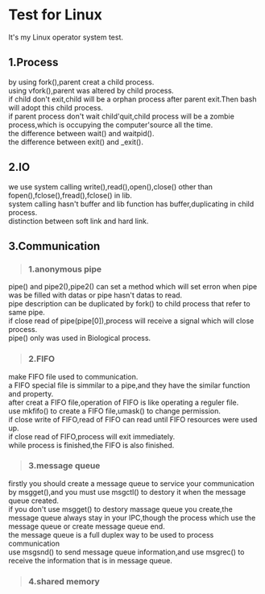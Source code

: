 # Test for Linux
It's my Linux operator system test.

## 1.Process
  by using fork(),parent creat a child process.<br>
  using vfork(),parent was altered by child process.<br>
  if child don't exit,child will be a orphan process after parent exit.Then bash will adopt this child process.<br>
  if parent process don't wait child'quit,child process will be a zombie process,which is occupying the computer'source all the time.<br>
  the difference between wait() and waitpid().<br>
  the difference between exit() and \_exit().<br>
  
## 2.IO
  we use system calling write(),read(),open(),close() other than fopen(),fclose(),fread(),fclose() in lib.<br>
  system calling hasn't buffer and lib function has buffer,duplicating in child process.<br>
  distinction between soft link and hard link.<br>

## 3.Communication
>### 1.anonymous pipe
  pipe() and pipe2(),pipe2() can set a method which will set erron when pipe was be filled with datas or pipe hasn't datas to read.<br>
  pipe description can be duplicated by fork() to child process that refer to same pipe.<br>
  if close read of pipe(pipe\[0]),process will receive a signal which will close process.<br>
  pipe() only was used in Biological process.<br>

>### 2.FIFO
  make FIFO file used to communication.<br>
  a FIFO special file is simmilar to a pipe,and they have the similar function and property.<br>
  after creat a FIFO file,operation of FIFO is like operating a reguler file.<br>
  use mkfifo() to create a FIFO file,umask() to change permission.<br>
  if close write of FIFO,read of FIFO can read until FIFO resources were used up.<br>
  if close read of FIFO,process will exit immediately.<br>
  while process is finished,the FIFO is also finished.<br>

>### 3.message queue
  firstly you should create a message queue to service your communication by msgget(),and you must use msgctl() to destory it when the message queue created.<br>
  if you don't use msgget() to destory massage queue you create,the message queue always stay in your IPC,though the process which use the message queue or create message queue end.<br>
  the message queue is a full duplex way to be used to process communication<br>
  use msgsnd() to send message queue information,and use msgrec() to receive the information that is in message queue.<br>

>### 4.shared memory


